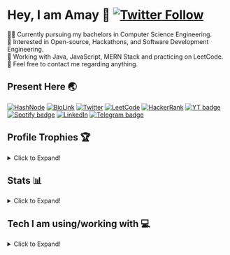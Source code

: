 # Hey, I am Amay 👋 [![Twitter Follow](https://img.shields.io/twitter/follow/BrajBliss?label=Follow)](https://twitter.com/intent/follow?screen_name=BrajBliss)

👨‍🎓 Currently pursuing my bachelors in Computer Science Engineering.<br>
🤯 Interested in Open-source, Hackathons, and Software Development Engineering. <br>
🌱 Working with Java, JavaScript, MERN Stack and practicing on LeetCode. <br>
📧 Feel free to contact me regarding anything. <br>

## Present Here 🌏
[![HashNode](https://img.shields.io/badge/Hashnode-2962FF?style=for-the-badge&logo=hashnode&logoColor=white)](https://amay.hashnode.dev)
[![BioLink](https://img.shields.io/badge/bio.link-000000%7D?style=for-the-badge&logo=biolink&logoColor=white)](https://amay.bio.link)
[![Twitter](https://img.shields.io/badge/Twitter-1DA1F2?style=for-the-badge&logo=twitter&logoColor=white)](https://twitter.com/brajbliss)
[![LeetCode](https://img.shields.io/badge/-LeetCode-FFA116?style=for-the-badge&logo=LeetCode&logoColor=black)](https://leetcode.com/BrajBliss/)
[![HackerRank](https://img.shields.io/badge/-Hackerrank-2EC866?style=for-the-badge&logo=HackerRank&logoColor=white)](https://hackerrank.com/BrajBliss)
[![YT badge](https://img.shields.io/badge/YouTube-FF0000?style=for-the-badge&logo=youtube&logoColor=white)](https://youtube.com/c/amayy?sub_confirmation=1)
[![Spotify badge](https://img.shields.io/badge/Spotify-1ED760?&style=for-the-badge&logo=spotify&logoColor=white)](https://open.spotify.com/user/55m1lujjgt8airyq3b4kexcva)
[![LinkedIn](https://img.shields.io/badge/LinkedIn-0077B5?style=for-the-badge&logo=linkedin&logoColor=white)](https://linkedin.com/in/brajbliss)
[![Telegram badge](https://img.shields.io/badge/Telegram-2CA5E0?style=for-the-badge&logo=telegram&logoColor=white)](https://telegram.me/BrajBliss)

## Profile Trophies 🏆
<details>
<summary>Click to Expand!</summary>

![ProfileTrophy](https://github-profile-trophy.vercel.app/?username=vrindavan&theme=radical)
</details>

## Stats 📊
<details>
<summary>Click to Expand!</summary>

<a href="https://github.com/vrindavan">
  <img align="center" src="https://github-readme-stats.vercel.app/api?username=vrindavan&theme=aura&&hide_border=true&show_icons=true&include_all_commits=true&count_private=true" />
</a>
<a href="https://github.com/vrindavan">
  <img align="center" src="https://github-readme-stats.vercel.app/api/top-langs/?username=vrindavan&hide_border=true&layout=compact&theme=aura" />
</a>
</details>

## Tech I am using/working with 💻
<details>
<summary>Click to Expand!</summary>

[![GIT](https://img.shields.io/badge/GIT-E44C30?style=for-the-badge&logo=git&logoColor=white)](https://amay.bio.link)
[![Java](https://img.shields.io/badge/Java-ED8B00?style=for-the-badge&logo=java&logoColor=white)](https://amay.bio.link)
[![JavaScript](https://img.shields.io/badge/JavaScript-323330?style=for-the-badge&logo=javascript&logoColor=F7DF1E)](https://amay.bio.link)
[![CSS](https://img.shields.io/badge/CSS3-1572B6?style=for-the-badge&logo=css3&logoColor=white)](https://amay.bio.link)
[![Nodejs](https://img.shields.io/badge/Node.js-339933?style=for-the-badge&logo=nodedotjs&logoColor=white)](https://amay.bio.link)
[![Express](https://img.shields.io/badge/Express.js-000000?style=for-the-badge&logo=express&logoColor=white)](https://amay.bio.link)
[![Postman](https://img.shields.io/badge/Postman-FF6C37?style=for-the-badge&logo=Postman&logoColor=white)](https://amay.bio.link)
[![ReactJS](https://img.shields.io/badge/React-20232A?style=for-the-badge&logo=react&logoColor=61DAFB)](https://amay.bio.link)
[![ReactRouter](https://img.shields.io/badge/React_Router-CA4245?style=for-the-badge&logo=react-router&logoColor=white)](https://amay.bio.link)
[![ReactRedux](https://img.shields.io/badge/Redux-593D88?style=for-the-badge&logo=redux&logoColor=white)](https://amay.bio.link)
[![Yarn](https://img.shields.io/badge/Yarn-2C8EBB?style=for-the-badge&logo=yarn&logoColor=white)](https://amay.bio.link)
[![MongoDB](https://img.shields.io/badge/MongoDB-4EA94B?style=for-the-badge&logo=mongodb&logoColor=white)](https://amay.bio.link)
[![Netlify](https://img.shields.io/badge/Netlify-00C7B7?style=for-the-badge&logo=netlify&logoColor=white)](https://amay.bio.link)
[![Canva](https://img.shields.io/badge/Canva-%2300C4CC.svg?&style=for-the-badge&logo=Canva&logoColor=white)](https://amay.bio.link)
[![MDN](https://img.shields.io/badge/MDN_Web_Docs-black?style=for-the-badge&logo=mdnwebdocs&logoColor=white)](https://amay.bio.link)
[![IDE](https://img.shields.io/badge/IntelliJ_IDEA-000000.svg?style=for-the-badge&logo=intellij-idea&logoColor=white)](https://amay.bio.link)
[![IDE](https://img.shields.io/badge/replit-667881?style=for-the-badge&logo=replit&logoColor=white)](https://amay.bio.link)
[![IDE](https://img.shields.io/badge/Visual_Studio_Code-0078D4?style=for-the-badge&logo=visual%20studio%20code&logoColor=white)](https://amay.bio.link)
[![ESLINT](https://img.shields.io/badge/eslint-3A33D1?style=for-the-badge&logo=eslint&logoColor=white)](https://amay.bio.link)
[![PRETTIER](https://img.shields.io/badge/prettier-1A2C34?style=for-the-badge&logo=prettier&logoColor=F7BA3E)](https://amay.bio.link)
[![Office](https://img.shields.io/badge/Microsoft_Office-D83B01?style=for-the-badge&logo=microsoft-office&logoColor=white)](https://amay.bio.link)
[![Notion](https://img.shields.io/badge/Notion-000000?style=for-the-badge&logo=notion&logoColor=white)](https://amay.bio.link)
[![Todoist](https://img.shields.io/badge/Todoist-E44332?style=for-the-badge&logo=todoist&logoColor=white)](https://amay.bio.link)
[![Slack](https://img.shields.io/badge/Slack-4A154B?style=for-the-badge&logo=slack&logoColor=white)](https://amay.bio.link)
[![Trello](https://img.shields.io/badge/Trello-0052CC?style=for-the-badge&logo=trello&logoColor=white)](https://amay.bio.link)
[![Udemy](https://img.shields.io/badge/Udemy-EC5252?style=for-the-badge&logo=Udemy&logoColor=white)](https://amay.bio.link)
[![Windows](https://img.shields.io/badge/Windows-0078D6?style=for-the-badge&logo=windows&logoColor=white)](https://amay.bio.link)
[![Android](https://img.shields.io/badge/Android-3DDC84?style=for-the-badge&logo=android&logoColor=white)](https://amay.bio.link)
[![Chrome](https://img.shields.io/badge/Google_chrome-4285F4?style=for-the-badge&logo=Google-chrome&logoColor=white)](https://amay.bio.link)
[![Asus](https://img.shields.io/badge/asus%20laptop-000000?style=for-the-badge&logo=asus&logoColor=white)](https://amay.bio.link)
</details>
